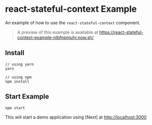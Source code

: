 # react-stateful-context Example

An example of how to use the `react-stateful-context` component.

> A preview of this example is available at https://react-stateful-context-example-nlbfnpmuhr.now.sh/

## Install

```cli
// using yarn
yarn

// using npm
npm install
```

## Start Example

```cli
npm start
```

This will start a demo application using [Next] at [http://localhost:3000](http://localhost:3000)
